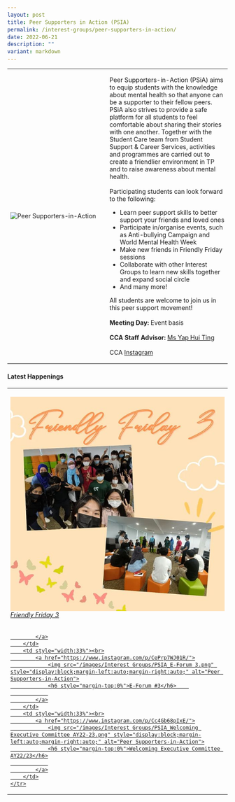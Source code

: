 ```yaml
---
layout: post
title: Peer Supporters in Action (PSIA)
permalink: /interest-groups/peer-supporters-in-action/
date: 2022-06-21
description: ""
variant: markdown
---
```

<div>
    <table>
        <tbody><tr>
            <td style="width:45%"><img src="https://hosting.photobucket.com/images/i/tracyng81/PSiA_photo_f7vxv3YWhxZ5tSw4BXNCZS.jpeg?width=590&amp;height=590&amp;fit=bounds" style="display:block;margin-left:auto;margin-right:auto;" alt="Peer Supporters-in-Action"></td>
            <td>
                <p>
                    Peer Supporters-in-Action (PSiA) aims to equip students with the knowledge about mental health so that anyone can be a supporter to their fellow peers. PSiA also strives to provide a safe platform for all students to feel comfortable about sharing their stories with one another. Together with the Student Care team from Student Support &amp; Career Services, activities and programmes are carried out to create a friendlier environment in TP and to raise awareness about mental health.<br>
                    <br>
                    Participating students can look forward to the following:<br>
                </p>
                <ul>
                    <li>Learn peer support skills to better support your friends and loved ones
</li>
                    <li>Participate in/organise events, such as Anti-bullying Campaign and World Mental Health Week
</li>
                    <li>Make new friends in Friendly Friday sessions
</li>
                    <li>Collaborate with other Interest Groups to learn new skills together and expand social circle</li>
                    <li>And many more!</li>
                </ul>
                <p>
                    All students are welcome to join us in this peer support movement!<br>
                    <br>
                    <b>Meeting Day:</b> Event basis<br>
                    <br>
                    <b>CCA Staff Advisor:</b> <a href="mailto:Yap_Hui_Ting@tp.edu.sg">Ms Yap Hui Ting</a><br>
                    <br>
                    CCA <a href="https://www.instagram.com/tp.psia/">Instagram</a>
                </p>
            </td>
        </tr>
    </tbody></table>
</div>

#### Latest Happenings

<table>
    <tbody><tr>
        <td style="width:33%"><br>
            <a href="https://www.instagram.com/p/CefIadfJkn7/">
                <img src="/images/Interest Groups/PSIA_Friendly Friday 3.png" style="display:block;margin-left:auto;margin-right:auto;" alt="Peer Supporters-in-Action">
                <h6 style="margin-top:0%">Friendly Friday 3</h6>
                
            </a>
        </td>
        <td style="width:33%"><br>
            <a href="https://www.instagram.com/p/CePrp7WJ01R/">
                <img src="/images/Interest Groups/PSIA_E-Forum 3.png" style="display:block;margin-left:auto;margin-right:auto;" alt="Peer Supporters-in-Action">
                <h6 style="margin-top:0%">E-Forum #3</h6>    
                
            </a>
        </td>
        <td style="width:33%"><br>
            <a href="https://www.instagram.com/p/Cc4Gb68pIxE/">
                <img src="/images/Interest Groups/PSIA_Welcoming Executive Committee AY22-23.png" style="display:block;margin-left:auto;margin-right:auto;" alt="Peer Supporters-in-Action">
                <h6 style="margin-top:0%">Welcoming Executive Committee AY22/23</h6>
                
            </a>
        </td>
    </tr>
</tbody></table>